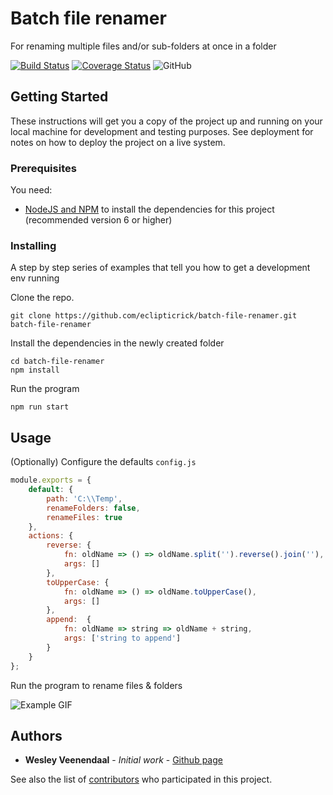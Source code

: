 # Batch file renamer

For renaming multiple files and/or sub-folders at once in a folder

[![Build Status](https://travis-ci.com/eclipticrick/batch-file-renamer.svg?branch=master)](https://travis-ci.com/eclipticrick/Ecliptic-OS)
[![Coverage Status](https://coveralls.io/repos/github/eclipticrick/batch-file-renamer/badge.svg?branch=master)](https://coveralls.io/github/eclipticrick/Ecliptic-OS?branch=master)
![GitHub](https://img.shields.io/github/license/mashape/apistatus.svg)

## Getting Started

These instructions will get you a copy of the project up and running on your local machine for development and testing purposes. See deployment for notes on how to deploy the project on a live system.

### Prerequisites

You need:
* [NodeJS and NPM](https://nodejs.org/) to install the dependencies for this project (recommended version 6 or higher)


### Installing

A step by step series of examples that tell you how to get a development env running

Clone the repo.
```
git clone https://github.com/eclipticrick/batch-file-renamer.git batch-file-renamer
```

Install the dependencies in the newly created folder

```
cd batch-file-renamer
npm install
```

Run the program
```
npm run start
```

## Usage

(Optionally) Configure the defaults ```config.js```

```javascript
module.exports = {
    default: {
        path: 'C:\\Temp',
        renameFolders: false,
        renameFiles: true
    },
    actions: {
        reverse: {
            fn: oldName => () => oldName.split('').reverse().join(''),
            args: []
        },
        toUpperCase: {
            fn: oldName => () => oldName.toUpperCase(),
            args: []
        },
        append:  {
            fn: oldName => string => oldName + string,
            args: ['string to append']
        }
    }
};
```

Run the program to rename files & folders

![Example GIF](https://github.com/eclipticrick/blob/master/readme.gif?raw=true)

## Authors

* **Wesley Veenendaal** - *Initial work* - [Github page](https://github.com/eclipticrick)

See also the list of [contributors](https://github.com/eclipticrick/batch-file-renamer/contributors) who participated in this project.

